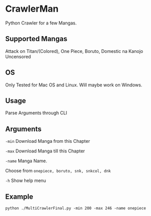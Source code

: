 # CrawlerMan
Python Crawler for a few Mangas.

## Supported Mangas
Attack on Titan/(Colored), One Piece, Boruto, Domestic na Kanojo Uncensored

## OS
Only Tested for Mac OS and Linux.
Will maybe work on Windows.

## Usage
Parse Arguments through CLI

## Arguments
`-min` Download Manga from this Chapter

`-max` Download Manga till this Chapter

`-name` Manga Name. 

Choose from `onepiece, boruto, snk, snkcol, dnk`

`-h` Show help menu

## Example
```
python ./MultiCrawlerFinal.py -min 200 -max 246 -name onepiece
```
